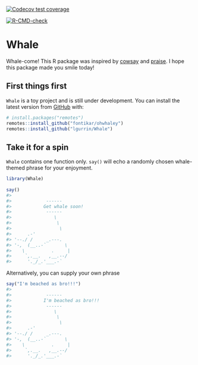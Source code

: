 
<!-- README.md is generated from README.Rmd. Please edit that file -->

<!-- badges: start -->

[![Codecov test
coverage](https://codecov.io/gh/lgurrin/Whale/branch/main/graph/badge.svg)](https://app.codecov.io/gh/lgurrin/Whale?branch=main)

[![R-CMD-check](https://github.com/lgurrin/Whale/actions/workflows/R-CMD-check.yaml/badge.svg)](https://github.com/lgurrin/Whale/actions/workflows/R-CMD-check.yaml)

<!-- badges: end -->

# Whale

Whale-come! This R package was inspired by
[cowsay](https://github.com/sckott/cowsay) and
[praise](https://github.com/rladies/praise). I hope this package made
you smile today!

## First things first

`Whale` is a toy project and is still under development. You can install
the latest version from [GitHub](https://github.com/) with:

``` r
# install.packages("remotes")
remotes::install_github("fontikar/ohwhaley")
remotes::install_github("lgurrin/Whale")
```

## Take it for a spin

`Whale` contains one function only. `say()` will echo a randomly chosen
whale-themed phrase for your enjoyment.

``` r
library(Whale)
 
say() 
#> 
#>             ------ 
#>            Get whale soon! 
#>             ------ 
#>                \   
#>                 \  
#>                  \
#>      .-'
#> '--./ /     _.---.
#> '-,  (__..-`       \
#>    \          .     |
#>     `,.__.   ,__.--/
#>      '._/_.'___.-`
```

Alternatively, you can supply your own phrase

``` r
say("I'm beached as bro!!!")
#> 
#>             ------ 
#>            I'm beached as bro!!! 
#>             ------ 
#>                \   
#>                 \  
#>                  \
#>      .-'
#> '--./ /     _.---.
#> '-,  (__..-`       \
#>    \          .     |
#>     `,.__.   ,__.--/
#>      '._/_.'___.-`
```
